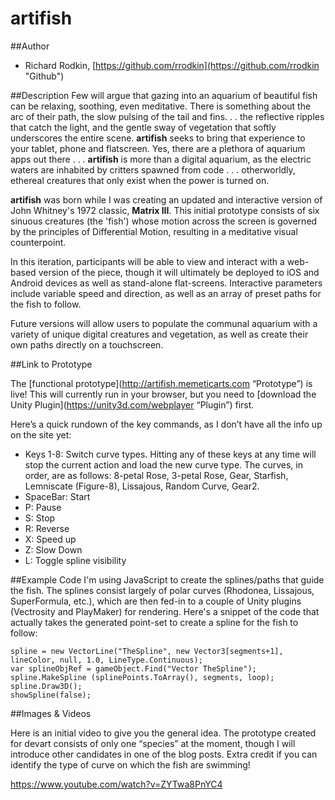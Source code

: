 # artifish

##Author
- Richard Rodkin, [https://github.com/rrodkin](https://github.com/rrodkin "Github")


##Description
Few will argue that gazing into an aquarium of beautiful fish can be relaxing, soothing, even meditative.  There is something about the arc of their path, the slow pulsing of the tail and fins. . . the reflective ripples that catch the light, and the gentle sway of vegetation that softly underscores the entire scene.  **artifish** seeks to bring that experience to your tablet, phone and flatscreen.  Yes, there are a plethora of aquarium apps out there . . .  **artifish** is more than a digital aquarium, as the electric waters are inhabited by critters spawned from code . . . otherworldly, ethereal creatures that only exist when the power is turned on.

**artifish** was born while I was creating an updated and interactive version of John Whitney's 1972 classic, **Matrix III**. This initial prototype consists of six sinuous creatures (the 'fish') whose motion across the screen is governed by the principles of Differential Motion, resulting in a meditative visual counterpoint.

In this iteration, participants will be able to view and interact with a web-based version of the piece, though it will ultimately be deployed to iOS and Android devices as well as stand-alone flat-screens.  Interactive parameters include variable speed and direction, as well as an array of preset paths for the fish to follow.

Future versions will allow users to populate the communal aquarium with a variety of unique digital creatures and vegetation, as well as create their own paths directly on a touchscreen.

##Link to Prototype

The [functional prototype](http://artifish.memeticarts.com “Prototype”) is live!  This will currently run in your browser, but you need to [download the Unity Plugin](https://unity3d.com/webplayer “Plugin”) first. 

Here’s a quick rundown of the key commands, as I don’t have all the info up on the site yet:

- Keys 1-8: Switch curve types.  Hitting any of these keys at any time will stop the current action and load the  new curve type.  The curves, in order, are as follows: 8-petal Rose, 3-petal Rose, Gear, Starfish, Lemniscate (Figure-8), Lissajous, Random Curve, Gear2.
- SpaceBar: Start
- P: Pause
- S: Stop
- R: Reverse
- X: Speed up
- Z: Slow Down
- L: Toggle spline visibility

##Example Code
I'm using JavaScript to create the splines/paths that guide the fish.  The splines consist largely of polar curves (Rhodonea, Lissajous, SuperFormula, etc.), which are then fed-in to a couple of Unity plugins (Vectrosity and PlayMaker) for rendering.  Here's a snippet of the code that actually takes the generated point-set to create a spline for the fish to follow: 

```
spline = new VectorLine("TheSpline", new Vector3[segments+1], lineColor, null, 1.0, LineType.Continuous);
var splineObjRef = gameObject.Find("Vector TheSpline");
spline.MakeSpline (splinePoints.ToArray(), segments, loop);
spline.Draw3D();
showSpline(false);
```


##Images & Videos

Here is an initial video to give you the general idea.  The prototype created for devart consists of only one “species” at the moment, though I will introduce other candidates in one of the blog posts. Extra credit if you can identify the type of curve on which the fish are swimming!

https://www.youtube.com/watch?v=ZYTwa8PnYC4

